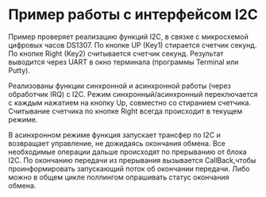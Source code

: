 ﻿# Пример работы с интерфейсом I2C

Пример проверяет реализацию функций I2C, в связке с микросхемой цифровых часов DS1307.
По кнопке UP (Key1) стирается счетчик секунд.
По кнопке Right (Key2) считывается счетчик секунд. Результат выводится через UART в окно терминала (программы Terminal или Putty).

Реализованы функции синхронной и асинхронной работы (через обработчик IRQ) с I2C. Режим синхронный/асинхронный переключается с каждым нажатием на кнопку Up, совместно со стиранием счетчика. Считывание счетчика по кнопке Right всегда происходит в текущем режиме.

В асинхронном режиме функция запускает трансфер по I2C и возвращает управление, не дожидаясь окончания обмена. Все необходимые операции дальше происходят по прерыванию от блока I2C. По окончанию передачи из прерывания вызывается CallBack,чтобы проинформировать запускающий поток об окончании передачи. Либо можно в общем цикле поллингом опрашивать статус окончания обмена.